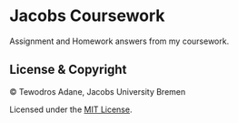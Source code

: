 # Jacobs Coursework

Assignment and Homework answers from my coursework.

## License & Copyright

© Tewodros Adane, Jacobs University Bremen

Licensed under the [MIT License](LICENSE).
